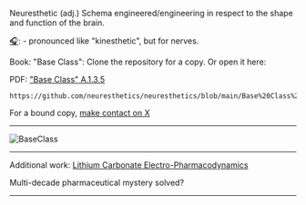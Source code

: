 Neuresthetic (adj.) Schema engineered/engineering in respect to the shape and function of the brain.

<a href="https://translate.google.com/?sl=auto&tl=en&text=neuresthetic&op=translate" target="_blank">🎧</a>: - pronounced like "kinesthetic", but for nerves.

Book: "Base Class": Clone the repository for a copy. Or open it here:

PDF: ["Base Class" A.1.3.5](https://github.com/neuresthetics/neuresthetics/blob/main/Base%20Class%20A.1.3.5.pdf)

```
https://github.com/neuresthetics/neuresthetics/blob/main/Base%20Class%20A.1.2.1.pdf
```
For a bound copy, [make contact on X](https://x.com/neuresthetic)

---

![BaseClass](https://github.com/neuresthetics/neuresthetics/blob/main/resources/Screenshot%202024-08-28%20at%2010.51.03%E2%80%AFPM.png)



<!--- ### [neuresthetics.github.io](https://neuresthetics.github.io/) --->
<!--
Featured Paper:

[NEURESTHETIC SCHOOL METHOD](https://github.com/neuresthetics/neuresthetics/blob/main/papers/WhitePage.pdf)
  >A value proposition for the education method.

Supporting and elaborating papers:

- <a href="https://github.com/neuresthetics/neuresthetics/blob/main/papers/PAPERS%202.0/Statistical%20Signifigance.pdf" target="_blank">Statistical Significance </a>
  >This paper is about the statistical significance of ambidexterity + rational theology.

- <a href="https://github.com/neuresthetics/neuresthetics/blob/main/papers/Ambidexterity.pdf" target="_blank">Ambidexterity Math</a>
  >Transhemisphereic networking relative characteristics and impact. -->

<!---
- <a href="https://github.com/neuresthetics/neuresthetics/blob/main/papers/PAPERS%202.0/Ambidexterity.pdf" target="_blank">Ambidexterity Math</a>
  >This paper is about the rewards of ambidexterity training by itself.
--->

  <!-- 
- <a href="https://github.com/neuresthetics/neuresthetics/blob/main/papers/PAPERS%202.0/Base%20Class%20Theology.pdf" target="_blank">Base Class Theology</a> 
  >This paper is about the rewards of rational theology on its own.
  
- <a href="https://github.com/neuresthetics/neuresthetics/blob/main/papers/PAPERS%202.0/Thinking%20in%20Shortest%20Path%20Lengths.pdf" target="_blank">Thinking in Shortest Path Lengths</a>
  >This paper is about information modeling in terms of how the brain is shaped.
  
<!---[Business Proposal, in editing](https://github.com/neuresthetics/neuresthetics/blob/main/papers/N%20business%20proposal.pdf) --->

---

Additional work: <a href="https://github.com/neuresthetics/neuresthetics/blob/main/papers/Bioelectric%20Lithium%20Compound%20Hypothesis.pdf" target="_blank">Lithium Carbonate Electro-Pharmacodynamics</a>

Multi-decade pharmaceutical mystery solved?

---


<!---

[<img src="https://www.codewars.com/users/neuresthetics/badges/large">](https://www.codewars.com/users/neuresthetics)

![visitors](https://visitor-badge.laobi.icu/badge?page_id=neuresthetic.neurethetics)
--->
